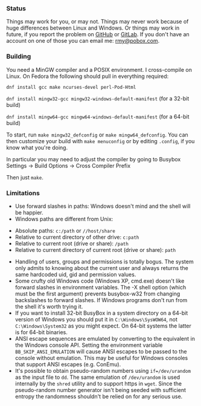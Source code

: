 ### Status

Things may work for you, or may not.  Things may never work because of huge differences between Linux and Windows.  Or things may work in future, if you report the problem on [GitHub](https://github.com/rmyorston/busybox-w32) or [GitLab](https://gitlab.com/rmyorston/busybox-w32).  If you don't have an account on one of those you can email me: [rmy@pobox.com](mailto:rmy@pobox.com).

### Building

You need a MinGW compiler and a POSIX environment.  I cross-compile on Linux.  On Fedora the following should pull in everything required:

`dnf install gcc make ncurses-devel perl-Pod-Html`

`dnf install mingw32-gcc mingw32-windows-default-manifest` (for a 32-bit build)

`dnf install mingw64-gcc mingw64-windows-default-manifest` (for a 64-bit build)

To start, run `make mingw32_defconfig` or `make mingw64_defconfig`.  You can then customize your build with `make menuconfig` or by editing `.config`, if you know what you're doing.

In particular you may need to adjust the compiler by going to Busybox Settings -> Build Options -> Cross Compiler Prefix

Then just `make`.

### Limitations

 - Use forward slashes in paths:  Windows doesn't mind and the shell will be happier.
 - Windows paths are different from Unix:
  * Absolute paths: `c:/path` or `//host/share`
  * Relative to current directory of other drive: `c:path`
  * Relative to current root (drive or share): `/path`
  * Relative to current directory of current root (drive or share): `path`
 - Handling of users, groups and permissions is totally bogus.  The system only admits to knowing about the current user and always returns the same hardcoded uid, gid and permission values.
 - Some crufty old Windows code (Windows XP, cmd.exe) doesn't like forward slashes in environment variables.  The -X shell option (which must be the first argument) prevents busybox-w32 from changing backslashes to forward slashes.  If Windows programs don't run from the shell it's worth trying it.
 - If you want to install 32-bit BusyBox in a system directory on a 64-bit version of Windows you should put it in `C:\Windows\SysWOW64`, not `C:\Windows\System32` as you might expect.  On 64-bit systems the latter is for 64-bit binaries.
 - ANSI escape sequences are emulated by converting to the equivalent in the Windows console API.  Setting the environment variable `BB_SKIP_ANSI_EMULATION` will cause ANSI escapes to be passed to the console without emulation.  This may be useful for Windows consoles that support ANSI escapes (e.g. ConEmu).
 - It's possible to obtain pseudo-random numbers using `if=/dev/urandom` as the input file to `dd`.  The same emulation of `/dev/urandom` is used internally by the `shred` utility and to support https in `wget`.  Since the pseudo-random number generator isn't being seeded with sufficient entropy the randomness shouldn't be relied on for any serious use.

